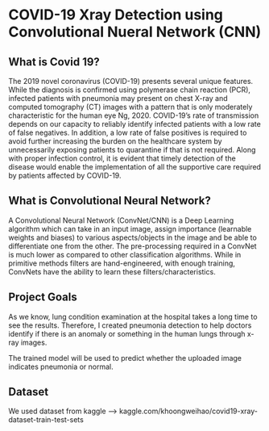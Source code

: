 # COVID-19 Xray Detection using Convolutional Nueral Network (CNN)

## What is Covid 19?
The 2019 novel coronavirus (COVID-19) presents several unique features. While the diagnosis is confirmed using polymerase chain reaction (PCR), infected patients with pneumonia may present on chest X-ray and computed tomography (CT) images with a pattern that is only moderately characteristic for the human eye Ng, 2020. COVID-19’s rate of transmission depends on our capacity to reliably identify infected patients with a low rate of false negatives. In addition, a low rate of false positives is required to avoid further increasing the burden on the healthcare system by unnecessarily exposing patients to quarantine if that is not required. Along with proper infection control, it is evident that timely detection of the disease would enable the implementation of all the supportive care required by patients affected by COVID-19.

## What is Convolutional Neural Network?
A Convolutional Neural Network (ConvNet/CNN) is a Deep Learning algorithm which can take in an input image, assign importance (learnable weights and biases) to various aspects/objects in the image and be able to differentiate one from the other. The pre-processing required in a ConvNet is much lower as compared to other classification algorithms. While in primitive methods filters are hand-engineered, with enough training, ConvNets have the ability to learn these filters/characteristics.

## Project Goals
As we know, lung condition examination at the hospital takes a long time to see the results. Therefore, I created pneumonia detection to help doctors identify if there is an anomaly or something in the human lungs through x-ray images.

The trained model will be used to predict whether the uploaded image indicates pneumonia or normal.

## Dataset
We used dataset from kaggle --> kaggle.com/khoongweihao/covid19-xray-dataset-train-test-sets
